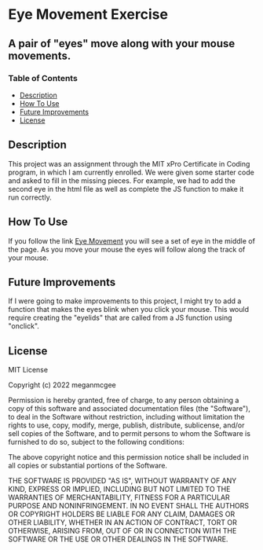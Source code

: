 # Eye Movement Exercise
A pair of "eyes" move along with your mouse movements.
---
### Table of Contents
- [Description](#Description)
- [How To Use](#HowToUse)
- [Future Improvements](#FutureImprovements)
- [License](#License)



## Description

This project was an assignment through the MIT xPro Certificate in Coding program, in which I am currently enrolled. We were given some starter code and asked to fill in the missing pieces. For example, we had to add the second eye in the html file as well as complete the JS function to make it run correctly.

## How To Use

If you follow the link [Eye Movement](http://meganmcgee.github.io/EyeExercise/) you will see a set of eye in the middle of the page. As you move your mouse the eyes will follow along the track of your mouse.

## Future Improvements

If I were going to make improvements to this project, I might try to add a function that makes the eyes blink when you click your mouse. This would require creating the "eyelids" that are called from a JS function using "onclick". 

## License
MIT License

Copyright (c) 2022 meganmcgee

Permission is hereby granted, free of charge, to any person obtaining a copy
of this software and associated documentation files (the "Software"), to deal
in the Software without restriction, including without limitation the rights
to use, copy, modify, merge, publish, distribute, sublicense, and/or sell
copies of the Software, and to permit persons to whom the Software is
furnished to do so, subject to the following conditions:

The above copyright notice and this permission notice shall be included in all
copies or substantial portions of the Software.

THE SOFTWARE IS PROVIDED "AS IS", WITHOUT WARRANTY OF ANY KIND, EXPRESS OR
IMPLIED, INCLUDING BUT NOT LIMITED TO THE WARRANTIES OF MERCHANTABILITY,
FITNESS FOR A PARTICULAR PURPOSE AND NONINFRINGEMENT. IN NO EVENT SHALL THE
AUTHORS OR COPYRIGHT HOLDERS BE LIABLE FOR ANY CLAIM, DAMAGES OR OTHER
LIABILITY, WHETHER IN AN ACTION OF CONTRACT, TORT OR OTHERWISE, ARISING FROM,
OUT OF OR IN CONNECTION WITH THE SOFTWARE OR THE USE OR OTHER DEALINGS IN THE
SOFTWARE.
